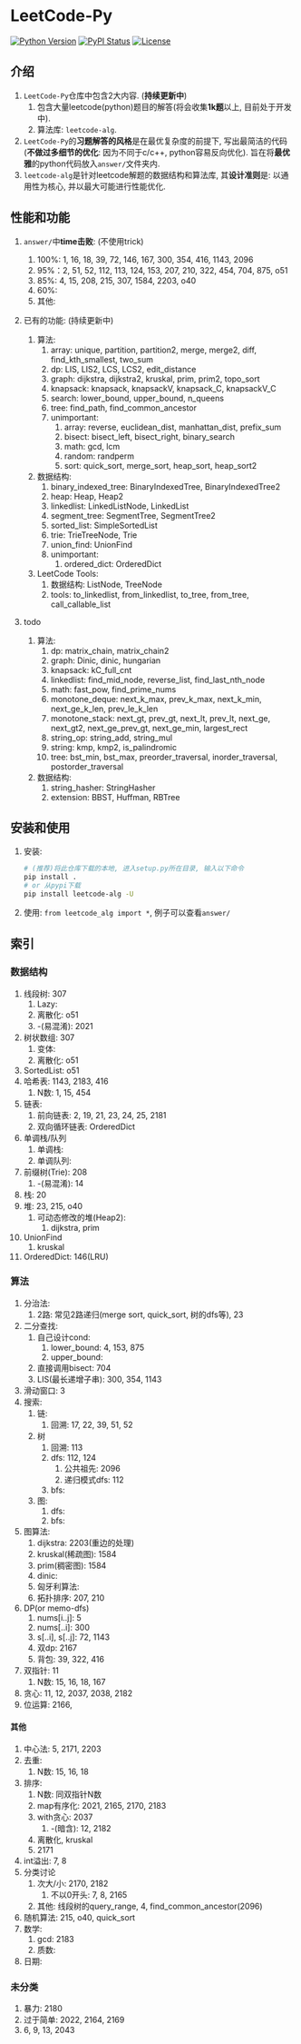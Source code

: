 # LeetCode-Py
[![Python Version](https://img.shields.io/pypi/pyversions/leetcode-alg)](https://pypi.org/project/leetcode-alg/)
[![PyPI Status](https://badge.fury.io/py/leetcode-alg.svg)](https://badge.fury.io/py/leetcode-alg)
[![License](https://img.shields.io/badge/License-MIT-blue.svg)](https://github.com/Jintao-Huang/LeetCode-Py/blob/main/LICENSE)


## 介绍
1. `LeetCode-Py`仓库中包含2大内容. (**持续更新中**)
   1. 包含大量leetcode(python)题目的解答(将会收集**1k题**以上, 目前处于开发中). 
   2. 算法库: `leetcode-alg`. 
2. `LeetCode-Py`的**习题解答的风格**是在最优复杂度的前提下, 写出最简洁的代码(**不做过多细节的优化**: 因为不同于c/c++, python容易反向优化). 旨在将**最优雅**的python代码放入`answer/`文件夹内. 
3. `leetcode-alg`是针对leetcode解题的数据结构和算法库, 其**设计准则**是: 以通用性为核心, 并以最大可能进行性能优化. 


## 性能和功能
1. `answer/`中**time击败**: (不使用trick)
   1. 100%: 1, 16, 18, 39, 72, 146, 167, 300, 354, 416, 1143, 2096 
   2. 95%：2, 51, 52, 112, 113, 124, 153, 207, 210, 322, 454, 704, 875, o51
   3. 85%: 4, 15, 208, 215, 307, 1584, 2203, o40
   4. 60%: 
   5. 其他: 
2. 已有的功能: (持续更新中)
   1. 算法: 
      1. array: unique, partition, partition2, merge, merge2, diff, find_kth_smallest, two_sum
      2. dp: LIS, LIS2, LCS, LCS2, edit_distance
      3. graph: dijkstra, dijkstra2, kruskal, prim, prim2, topo_sort
      4. knapsack: knapsack, knapsackV, knapsack_C, knapsackV_C
      5. search: lower_bound, upper_bound, n_queens
      6. tree: find_path, find_common_ancestor
      7. unimportant: 
         1. array: reverse, euclidean_dist, manhattan_dist, prefix_sum
         2. bisect: bisect_left, bisect_right, binary_search
         3. math: gcd, lcm
         4. random: randperm
         5. sort: quick_sort, merge_sort, heap_sort, heap_sort2
   2. 数据结构:
      1. binary_indexed_tree: BinaryIndexedTree, BinaryIndexedTree2
      2. heap: Heap, Heap2
      3. linkedlist: LinkedListNode, LinkedList
      4. segment_tree: SegmentTree, SegmentTree2
      5. sorted_list: SimpleSortedList
      6. trie: TrieTreeNode, Trie
      7. union_find: UnionFind
      8. unimportant: 
         1. ordered_dict: OrderedDict
   3. LeetCode Tools:
      1. 数据结构: ListNode, TreeNode
      2. tools: to_linkedlist, from_linkedlist, to_tree, from_tree, call_callable_list
   
3. todo
   1. 算法: 
      1. dp: matrix_chain, matrix_chain2
      2. graph: Dinic, dinic, hungarian
      3. knapsack: kC_full_cnt
      4. linkedlist: find_mid_node, reverse_list, find_last_nth_node
      5. math: fast_pow, find_prime_nums
      6. monotone_deque: next_k_max, prev_k_max, next_k_min, next_ge_k_len, prev_le_k_len
      7. monotone_stack: next_gt, prev_gt, next_lt, prev_lt, next_ge, next_gt2, next_ge_prev_gt, next_ge_min, largest_rect
      8. string_op: string_add, string_mul
      9. string: kmp, kmp2, is_palindromic
      10. tree: bst_min, bst_max, preorder_traversal, inorder_traversal, postorder_traversal
   2. 数据结构: 
      1. string_hasher: StringHasher
      2. extension: BBST, Huffman, RBTree




## 安装和使用
1. 安装: 
    ```bash
    # (推荐)将此仓库下载的本地, 进入setup.py所在目录, 输入以下命令
    pip install .
    # or 从pypi下载
    pip install leetcode-alg -U
    ```
    
2. 使用: `from leetcode_alg import *`, 例子可以查看`answer/`



## 索引
### 数据结构
1. 线段树: 307
   1. Lazy: 
   2. 离散化: o51
   3. -(易混淆): 2021
2. 树状数组: 307
   1. 变体: 
   2. 离散化: o51
3. SortedList: o51
4. 哈希表: 1143, 2183, 416
   1. N数: 1, 15, 454
5. 链表: 
   1. 前向链表: 2, 19, 21, 23, 24, 25, 2181
   2. 双向循环链表: OrderedDict
6. 单调栈/队列
   1. 单调栈: 
   2. 单调队列: 
7. 前缀树(Trie): 208
   1. -(易混淆): 14
8. 栈: 20
9. 堆: 23, 215, o40
   1. 可动态修改的堆(Heap2): 
      1. dijkstra, prim
10. UnionFind
    1. kruskal
11. OrderedDict: 146(LRU)




### 算法
1. 分治法: 
   1. 2路: 常见2路递归(merge sort, quick_sort, 树的dfs等), 23
2. 二分查找: 
   1. 自己设计cond: 
      1. lower_bound: 4, 153, 875
      2. upper_bound: 
   2. 直接调用bisect: 704
   3. LIS(最长递增子串): 300, 354, 1143
3. 滑动窗口: 3
4. 搜索:
   1. 链: 
      1. 回溯: 17, 22, 39, 51, 52
   2. 树
      1. 回溯: 113
      2. dfs: 112, 124
         1. 公共祖先: 2096
         2. 递归模式dfs: 112
      3. bfs: 
   3. 图: 
      1. dfs:
      2. bfs: 
5. 图算法: 
   1. dijkstra: 2203(重边的处理)
   2. kruskal(稀疏图): 1584
   3. prim(稠密图): 1584
   4. dinic: 
   5. 匈牙利算法: 
   6. 拓扑排序: 207, 210
6. DP(or memo-dfs)
   1. nums\[i..j\]: 5
   2. nums\[..i\]: 300
   3. s\[..i\], s\[..j\]: 72, 1143
   4. 双dp: 2167
   5. 背包: 39, 322, 416
7. 双指针: 11
   1. N数: 15, 16, 18, 167
8. 贪心: 11, 12, 2037, 2038, 2182
9. 位运算: 2166, 



#### 其他 
1. 中心法: 5, 2171, 2203
2. 去重: 
   1. N数: 15, 16, 18
3. 排序: 
   1. N数: 同双指针N数
   2. map有序化: 2021, 2165, 2170, 2183
   3. with贪心: 2037
      1. -(暗含): 12, 2182
   4. 离散化, kruskal
   5. 2171
4. int溢出: 7, 8
5. 分类讨论
   1. 次大/小: 2170, 2182
      1. 不以0开头: 7, 8, 2165
   2. 其他: 线段树的query_range, 4, find_common_ancestor(2096)
6. 随机算法: 215, o40, quick_sort
7. 数学: 
   1. gcd: 2183
   2. 质数: 
8. 日期: 




### 未分类 
1. 暴力: 2180
2. 过于简单: 2022, 2164, 2169
3. 6, 9, 13, 2043

